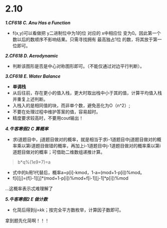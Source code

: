 # 2.10
***1.CF618 C. Anu Has a Function***

* f(x,y)可以看做把 y二进制位中为1的位 对应的 x中相应位 变为0。因此第一个数以后的数顺序不影响结果。只需寻找拥有 最高独占1位 的数，将其放于第一位即可。

***2.CF618 D. Aerodynamic***
* 判断该图形是否是中心对称图形即可。（不能仅通过对边平行判断）。

***3.CF618 E. Water Balance***
* **单调栈**
* 从后往前，存在更小的值入栈，更大时取出栈中小于其的值，计算平均值入栈并重复上述判断。
* 入栈入的是相同值的块，而非单个数，避免恶化为O（n^2）;
* 不要在处理过程中维护答案的值，容易超时。
* 精度要求较高时，不要用cout输出！

***4.牛客寒假2 C	算概率***
* 求i道题目中，j道题目做对的概率，就是相当于求i-1道题目中j道题目做对的概率乘以第i道题目做错的概率，再加上i-1道题目中j-1道题目做对的概率乘以第i道题目做对的概率；可借助二维数组递推计算。
 >b*q%(1e9+7)=a
* 式中的b用1代替后，概率a=p[i]-kmod，1-a=(mod+1-p[i])%mod。
* f[i][j]=(f[i-1][j]*(mod+1-p[i])%mod+f[i-1][j-1]*p[i])%mod
 
...这概率表示忒难理解了
  
***5.牛客寒假2 E	做计数***
* 化简后得到i*j=k*k；按完全平方数枚举，计算因子数即可。
  
拿到题先化简啊！！！
